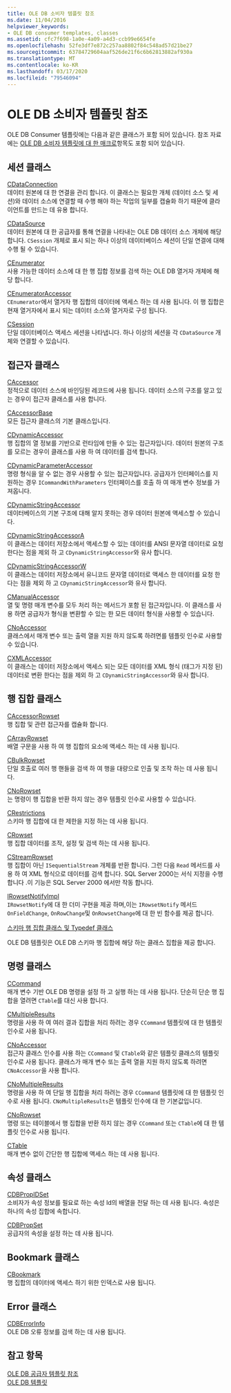 ```yaml
---
title: OLE DB 소비자 템플릿 참조
ms.date: 11/04/2016
helpviewer_keywords:
- OLE DB consumer templates, classes
ms.assetid: cfc7f698-1a0e-4a09-a4d3-ccb99e6654fe
ms.openlocfilehash: 52fe3df7e872c257aa8802f84c548ad57d21be27
ms.sourcegitcommit: 63784729604aaf526de21f6c6b62813882af930a
ms.translationtype: MT
ms.contentlocale: ko-KR
ms.lasthandoff: 03/17/2020
ms.locfileid: "79546094"
---
```

# <a name="ole-db-consumer-templates-reference"></a>OLE DB 소비자 템플릿 참조

OLE DB Consumer 템플릿에는 다음과 같은 클래스가 포함 되어 있습니다. 참조 자료에는 [OLE DB 소비자 템플릿에 대 한 매크로](../../data/oledb/macros-and-global-functions-for-ole-db-consumer-templates.md)항목도 포함 되어 있습니다.

## <a name="session-classes"></a>세션 클래스

[CDataConnection](../../data/oledb/cdataconnection-class.md)<br/>
데이터 원본에 대 한 연결을 관리 합니다. 이 클래스는 필요한 개체 (데이터 소스 및 세션)와 데이터 소스에 연결할 때 수행 해야 하는 작업의 일부를 캡슐화 하기 때문에 클라이언트를 만드는 데 유용 합니다.

[CDataSource](../../data/oledb/cdatasource-class.md)<br/>
데이터 원본에 대 한 공급자를 통해 연결을 나타내는 OLE DB 데이터 소스 개체에 해당 합니다. `CSession` 개체로 표시 되는 하나 이상의 데이터베이스 세션이 단일 연결에 대해 수행 될 수 있습니다.

[CEnumerator](../../data/oledb/cenumerator-class.md)<br/>
사용 가능한 데이터 소스에 대 한 행 집합 정보를 검색 하는 OLE DB 열거자 개체에 해당 합니다.

[CEnumeratorAccessor](../../data/oledb/cenumeratoraccessor-class.md)<br/>
`CEnumerator`에서 열거자 행 집합의 데이터에 액세스 하는 데 사용 됩니다. 이 행 집합은 현재 열거자에서 표시 되는 데이터 소스와 열거자로 구성 됩니다.

[CSession](../../data/oledb/csession-class.md)<br/>
단일 데이터베이스 액세스 세션을 나타냅니다. 하나 이상의 세션을 각 `CDataSource` 개체와 연결할 수 있습니다.

## <a name="accessor-classes"></a>접근자 클래스

[CAccessor](../../data/oledb/caccessor-class.md)<br/>
정적으로 데이터 소스에 바인딩된 레코드에 사용 됩니다. 데이터 소스의 구조를 알고 있는 경우이 접근자 클래스를 사용 합니다.

[CAccessorBase](../../data/oledb/caccessorbase-class.md)<br/>
모든 접근자 클래스의 기본 클래스입니다.

[CDynamicAccessor](../../data/oledb/cdynamicaccessor-class.md)<br/>
행 집합의 열 정보를 기반으로 런타임에 만들 수 있는 접근자입니다. 데이터 원본의 구조를 모르는 경우이 클래스를 사용 하 여 데이터를 검색 합니다.

[CDynamicParameterAccessor](../../data/oledb/cdynamicparameteraccessor-class.md)<br/>
명령 형식을 알 수 없는 경우 사용할 수 있는 접근자입니다. 공급자가 인터페이스를 지 원하는 경우 `ICommandWithParameters` 인터페이스를 호출 하 여 매개 변수 정보를 가져옵니다.

[CDynamicStringAccessor](../../data/oledb/cdynamicstringaccessor-class.md)<br/>
데이터베이스의 기본 구조에 대해 알지 못하는 경우 데이터 원본에 액세스할 수 있습니다.

[CDynamicStringAccessorA](../../data/oledb/cdynamicstringaccessora-class.md)<br/>
이 클래스는 데이터 저장소에서 액세스할 수 있는 데이터를 ANSI 문자열 데이터로 요청 한다는 점을 제외 하 고 `CDynamicStringAccessor`와 유사 합니다.

[CDynamicStringAccessorW](../../data/oledb/cdynamicstringaccessorw-class.md)<br/>
이 클래스는 데이터 저장소에서 유니코드 문자열 데이터로 액세스 한 데이터를 요청 한다는 점을 제외 하 고 `CDynamicStringAccessor`와 유사 합니다.

[CManualAccessor](../../data/oledb/cmanualaccessor-class.md)<br/>
열 및 명령 매개 변수를 모두 처리 하는 메서드가 포함 된 접근자입니다. 이 클래스를 사용 하면 공급자가 형식을 변환할 수 있는 한 모든 데이터 형식을 사용할 수 있습니다.

[CNoAccessor](../../data/oledb/cnoaccessor-class.md)<br/>
클래스에서 매개 변수 또는 출력 열을 지원 하지 않도록 하려면를 템플릿 인수로 사용할 수 있습니다.

[CXMLAccessor](../../data/oledb/cxmlaccessor-class.md)<br/>
이 클래스는 데이터 저장소에서 액세스 되는 모든 데이터를 XML 형식 (태그가 지정 된) 데이터로 변환 한다는 점을 제외 하 고 `CDynamicStringAccessor`와 유사 합니다.

## <a name="rowset-classes"></a>행 집합 클래스

[CAccessorRowset](../../data/oledb/caccessorrowset-class.md)<br/>
행 집합 및 관련 접근자를 캡슐화 합니다.

[CArrayRowset](../../data/oledb/carrayrowset-class.md)<br/>
배열 구문을 사용 하 여 행 집합의 요소에 액세스 하는 데 사용 됩니다.

[CBulkRowset](../../data/oledb/cbulkrowset-class.md)<br/>
단일 호출로 여러 행 핸들을 검색 하 여 행을 대량으로 인출 및 조작 하는 데 사용 됩니다.

[CNoRowset](../../data/oledb/cnorowset-class.md)<br/>
는 명령이 행 집합을 반환 하지 않는 경우 템플릿 인수로 사용할 수 있습니다.

[CRestrictions](../../data/oledb/crestrictions-class.md)<br/>
스키마 행 집합에 대 한 제한을 지정 하는 데 사용 됩니다.

[CRowset](../../data/oledb/crowset-class.md)<br/>
행 집합 데이터를 조작, 설정 및 검색 하는 데 사용 됩니다.

[CStreamRowset](../../data/oledb/cstreamrowset-class.md)<br/>
행 집합이 아닌 `ISequentialStream` 개체를 반환 합니다. 그런 다음 `Read` 메서드를 사용 하 여 XML 형식으로 데이터를 검색 합니다. SQL Server 2000는 서식 지정을 수행 합니다 .이 기능은 SQL Server 2000 에서만 작동 합니다.

[IRowsetNotifyImpl](../../data/oledb/irowsetnotifyimpl-class.md)<br/>
`IRowsetNotify`에 대 한 더미 구현을 제공 하며,이는 `IRowsetNotify` 메서드 `OnFieldChange`, `OnRowChange`및 `OnRowsetChange`에 대 한 빈 함수를 제공 합니다.

[스키마 행 집합 클래스 및 Typedef 클래스](../../data/oledb/schema-rowset-classes-and-typedef-classes.md)

OLE DB 템플릿은 OLE DB 스키마 행 집합에 해당 하는 클래스 집합을 제공 합니다.

## <a name="command-classes"></a>명령 클래스

[CCommand](../../data/oledb/ccommand-class.md)<br/>
매개 변수 기반 OLE DB 명령을 설정 하 고 실행 하는 데 사용 됩니다. 단순히 단순 행 집합을 열려면 `CTable`를 대신 사용 합니다.

[CMultipleResults](../../data/oledb/cmultipleresults-class.md)<br/>
명령을 사용 하 여 여러 결과 집합을 처리 하려는 경우 `CCommand` 템플릿에 대 한 템플릿 인수로 사용 됩니다.

[CNoAccessor](../../data/oledb/cnoaccessor-class.md)<br/>
접근자 클래스 인수를 사용 하는 `CCommand` 및 `CTable`와 같은 템플릿 클래스의 템플릿 인수로 사용 됩니다. 클래스가 매개 변수 또는 출력 열을 지원 하지 않도록 하려면 `CNoAccessor`을 사용 합니다.

[CNoMultipleResults](../../data/oledb/cnomultipleresults-class.md)<br/>
명령을 사용 하 여 단일 행 집합을 처리 하려는 경우 `CCommand` 템플릿에 대 한 템플릿 인수로 사용 됩니다. `CNoMultipleResults`은 템플릿 인수에 대 한 기본값입니다.

[CNoRowset](../../data/oledb/cnorowset-class.md)<br/>
명령 또는 테이블에서 행 집합을 반환 하지 않는 경우 `CCommand` 또는 `CTable`에 대 한 템플릿 인수로 사용 됩니다.

[CTable](../../data/oledb/ctable-class.md)<br/>
매개 변수 없이 간단한 행 집합에 액세스 하는 데 사용 됩니다.

## <a name="property-classes"></a>속성 클래스

[CDBPropIDSet](../../data/oledb/cdbpropidset-class.md)<br/>
소비자가 속성 정보를 필요로 하는 속성 Id의 배열을 전달 하는 데 사용 됩니다. 속성은 하나의 속성 집합에 속합니다.

[CDBPropSet](../../data/oledb/cdbpropset-class.md)<br/>
공급자의 속성을 설정 하는 데 사용 됩니다.

## <a name="bookmark-class"></a>Bookmark 클래스

[CBookmark](../../data/oledb/cbookmark-class.md)<br/>
행 집합의 데이터에 액세스 하기 위한 인덱스로 사용 됩니다.

## <a name="error-class"></a>Error 클래스

[CDBErrorInfo](../../data/oledb/cdberrorinfo-class.md)<br/>
OLE DB 오류 정보를 검색 하는 데 사용 됩니다.

## <a name="see-also"></a>참고 항목

[OLE DB 공급자 템플릿 참조](../../data/oledb/ole-db-provider-templates-reference.md)<br/>
[OLE DB 템플릿](../../data/oledb/ole-db-templates.md)